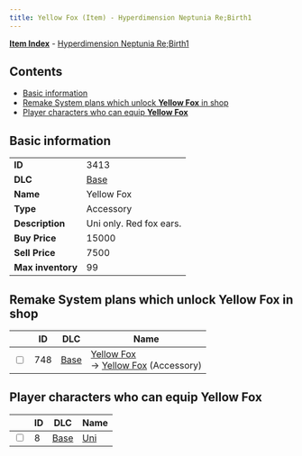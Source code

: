 ```yaml
---
title: Yellow Fox (Item) - Hyperdimension Neptunia Re;Birth1
---
```


[**Item Index**](/neptunia/rb1/item/index.html) - [Hyperdimension Neptunia Re;Birth1](/neptunia/rb1)

## Contents

- [Basic information](#basic-information)
- [Remake System plans which unlock **Yellow Fox** in shop](#remake-system-plans-which-unlock-yellow-fox-in-shop)
- [Player characters who can equip **Yellow Fox**](#player-characters-who-can-equip-yellow-fox)
## Basic information

|   |   |
| -- | -- |
| **ID** | 3413 |
| **DLC** | [Base](/neptunia/rb1/dlc/1-base.html) |
| **Name** | Yellow Fox |
| **Type** | Accessory |
| **Description** | Uni only. Red fox ears. |
| **Buy Price** | 15000 |
| **Sell Price** | 7500 |
| **Max inventory** | 99 |


## Remake System plans which unlock **Yellow Fox** in shop

|    | ID | DLC | Name |
| -- | -- | --- | ---- |
| <input type="checkbox" id="rb1-remake-1-748" class="trackbox" /> | 748 | [Base](/neptunia/rb1/dlc/1-base.html) | [Yellow Fox](/neptunia/rb1/remake/1-748-yellow-fox.html)<br /> → [Yellow Fox](/neptunia/rb1/item/1-3413-yellow-fox.html) (Accessory) |


## Player characters who can equip **Yellow Fox**

|    | ID | DLC | Name |
| -- | -- | --- | ---- |
| <input type="checkbox" id="rb1-player-1-8" class="trackbox" /> | 8 | [Base](/neptunia/rb1/dlc/1-base.html) | [Uni](/neptunia/rb1/player/1-8-uni.html) |
